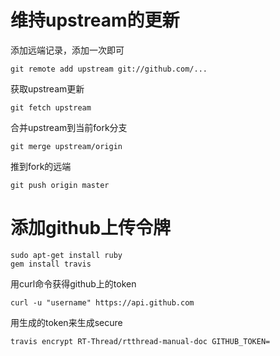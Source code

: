 # 维持upstream的更新

添加远端记录，添加一次即可

    git remote add upstream git://github.com/...

获取upstream更新

    git fetch upstream

合并upstream到当前fork分支

    git merge upstream/origin

推到fork的远端

    git push origin master

# 添加github上传令牌 #

    sudo apt-get install ruby
    gem install travis

用curl命令获得github上的token

    curl -u "username" https://api.github.com

用生成的token来生成secure

    travis encrypt RT-Thread/rtthread-manual-doc GITHUB_TOKEN=
